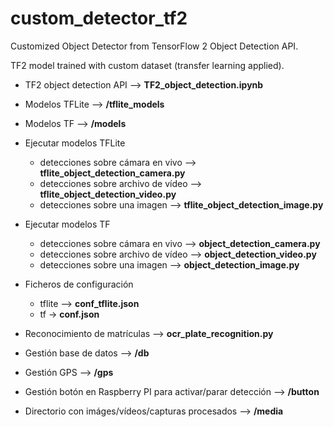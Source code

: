 # custom_detector_tf2
Customized Object Detector from TensorFlow 2 Object Detection API.

TF2 model trained with custom dataset (transfer learning applied).

- TF2 object detection API --> **TF2_object_detection.ipynb**

- Modelos TFLite --> **/tflite_models**

- Modelos TF --> **/models**
  
- Ejecutar modelos TFLite

  - detecciones sobre cámara en vivo --> **tflite_object_detection_camera.py**
  - detecciones sobre archivo de vídeo --> **tflite_object_detection_video.py**
  - detecciones sobre una imagen --> **tflite_object_detection_image.py**

- Ejecutar modelos TF
  - detecciones sobre cámara en vivo --> **object_detection_camera.py**
  - detecciones sobre archivo de vídeo --> **object_detection_video.py**
  - detecciones sobre una imagen --> **object_detection_image.py**

- Ficheros de configuración
  - tflite --> **conf_tflite.json**
  - tf -> **conf.json**

- Reconocimiento de matrículas --> **ocr_plate_recognition.py**

- Gestión base de datos --> **/db**

- Gestión GPS --> **/gps**

- Gestión botón en Raspberry PI para activar/parar detección --> **/button**
 
- Directorio con imáges/vídeos/capturas procesados --> **/media**
